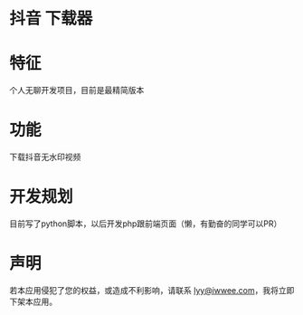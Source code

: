 # 抖音 下载器

# 特征
个人无聊开发项目，目前是最精简版本

# 功能
下载抖音无水印视频

# 开发规划
目前写了python脚本，以后开发php跟前端页面（懒，有勤奋的同学可以PR）

# 声明
若本应用侵犯了您的权益，或造成不利影响，请联系 lyy@iwwee.com，我将立即下架本应用。